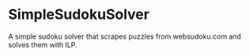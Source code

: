 # SimpleSudokuSolver

A simple sudoku solver that scrapes puzzles from websudoku.com and solves them with ILP.
